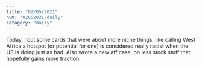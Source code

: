 ```yaml
---
title: "02/05/2021"
num: "02052021-daily"
catagory: "daily"
---
```

Today, I cut some cards that were about more niche things, like calling West Africa a hotspot (or potential for one) is considered really racist when the US is doing just as bad. Also wrote a new aff case, on less stock stuff that hopefully gains more traction.
